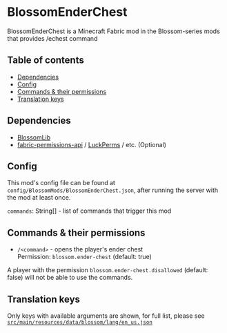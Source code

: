 # BlossomEnderChest

BlossomEnderChest is a Minecraft Fabric mod in the Blossom-series mods that provides /echest command

## Table of contents

- [Dependencies](#dependencies)
- [Config](#config)
- [Commands & their permissions](#commands--their-permissions)
- [Translation keys](#translation-keys)

## Dependencies

* [BlossomLib](https://github.com/BlossomMods/BlossomLib)
* [fabric-permissions-api](https://github.com/lucko/fabric-permissions-api) / [LuckPerms](https://luckperms.net/) /
  etc. (Optional)

## Config

This mod's config file can be found at `config/BlossomMods/BlossomEnderChest.json`, after running the server with
the mod at least once.

`commands`: String\[] - list of commands that trigger this mod

## Commands & their permissions

- `/<command>` - opens the player's ender chest  
  Permission: `blossom.ender-chest` (default: true)

A player with the permission `blossom.ender-chest.disallowed` (default: false) will not be able to use the commands.

## Translation keys

Only keys with available arguments are shown, for full list, please see
[`src/main/resources/data/blossom/lang/en_us.json`](src/main/resources/data/blossom/lang/en_us.json)
